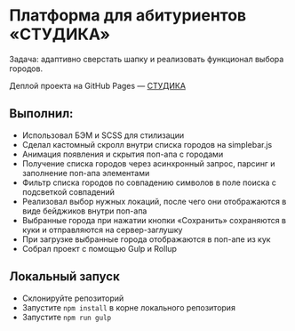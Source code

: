 # Платформа для абитуриентов «СТУДИКА»

Задача: адаптивно сверстать шапку и реализовать функционал выбора городов.

Деплой проекта на GitHub Pages — [СТУДИКА](https://egorpariah.github.io/studika/)

## Выполнил:

- Использовал БЭМ и SCSS для стилизации
- Сделал кастомный скролл внутри списка городов на simplebar.js
- Анимация появления и скрытия поп-апа с городами
- Получение списка городов через асинхронный запрос, парсинг и заполнение поп-апа элементами
- Фильтр списка городов по совпадению символов в поле поиска с подсветкой совпадений
- Реализовал выбор нужных локаций, после чего они отображаются в виде бейджиков внутри поп-апа
- Выбранные города при нажатии кнопки «Сохранить» сохраняются в куки и отправляются на сервер-заглушку
- При загрузке выбранные города отображаются в поп-апе из кук
- Собрал проект с помощью Gulp и Rollup

## Локальный запуск

- Склонируйте репозиторий
- Запустите `npm install` в корне локального репозитория
- Запустите `npm run gulp`
